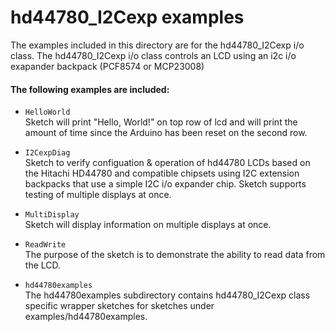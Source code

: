 hd44780_I2Cexp examples
=======================

The examples included in this directory are for the hd44780_I2Cexp i/o class.
The hd44780_I2Cexp i/o class controls an LCD using an i2c i/o exapander backpack (PCF8574 or MCP23008)


#### The following examples are included:

- `HelloWorld`<br>
Sketch will print "Hello, World!" on top row of lcd
and will print the amount of time since the Arduino has been reset
on the second row.

- `I2CexpDiag`<br>
Sketch to verify configuation & operation of hd44780 LCDs based
on the Hitachi HD44780 and compatible chipsets using I2C extension
backpacks that use a simple I2C i/o expander chip.
Sketch supports testing of multiple displays at once.

- `MultiDisplay`<br>
Sketch will display information on multiple displays at once.

- `ReadWrite`<br>
The purpose of the sketch is to demonstrate the ability to read data from
the LCD.

- `hd44780examples`<br>
The hd44780examples subdirectory contains
hd44780_I2Cexp class specific wrapper sketches for sketches under
examples/hd44780examples.
